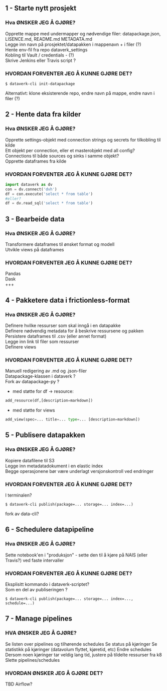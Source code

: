 ## 1 - Starte nytt prosjekt
### Hva ØNSKER JEG Å GJØRE?  
Opprette mappe med undermapper og nødvendige filer: datapackage.json, LISENCE.md, README.md METADATA.md  
Legge inn navn på prosjektet/datapakken i mappenavn + i filer (?)  
Hente env-fil fra repo dataverk_settings   
Kobling til Vault / credentials - (?)  
Skrive Jenkins eller Travis script ?
    
### HVORDAN FORVENTER JEG Å KUNNE GJØRE DET?
```console
$ dataverk-cli init-datapackage
``` 
Alternativt: klone eksisterende repo, endre navn på mappe, endre navn i filer (?)  
  
## 2 - Hente data fra kilder  
### Hva ØNSKER JEG Å GJØRE?  
Opprette settings-objekt med connection strings og secrets for tilkobling til kilde  
Ett objekt per connection, eller et masterobjekt med all config?  
Connections til både sources og sinks i samme objekt?  
Opprette dataframes fra kilde  
  
### HVORDAN FORVENTER JEG Å KUNNE GJØRE DET?
```python
import dataverk as dv  
con = dv.connect('dvh')  
df = con.execute('select * from table')
#eller?
df = dv.read_sql('select * from table')
```
  
## 3 - Bearbeide data  
### Hva ØNSKER JEG Å GJØRE?  
Transformere dataframes til ønsket format og modell  
Utvikle views på dataframes  
  
### HVORDAN FORVENTER JEG Å KUNNE GJØRE DET?  
Pandas  
Dask  
+++  
  
## 4 - Pakketere data i frictionless-format  
### Hva ØNSKER JEG Å GJØRE?  
Definere hvilke ressurser som skal inngå i en datapakke  
Definere nødvendig metadata for å beskrive ressursene og pakken  
Persistere dataframes til .csv (eller annet format)  
Legge inn link til filer som ressurser  
Definere views  
  
### HVORDAN FORVENTER JEG Å KUNNE GJØRE DET?  
Manuell redigering av .md og .json-filer  
Datapackage-klassen i dataverk ?  
Fork av datapackage-py ?  
- med støtte for df -> resource: 
```python
add_resource(df,[description=markdown])
```
- med støtte for views
```python
add_view(spec=... title=... type=... [description=markdown]) 
```

## 5 - Publisere datapakken  
### Hva ØNSKER JEG Å GJØRE?  
Kopiere datafilene til S3  
Legge inn metadatadokument i en elastic index  
Begge operasjonene bør være underlagt versjonskontroll ved endringer  
### HVORDAN FORVENTER JEG Å KUNNE GJØRE DET? 
I terminalen?  
```console
$ dataverk-cli publish(package=... storage=... index=...)
```
fork av data-cli?  
  
## 6 - Schedulere datapipeline  
### Hva ØNSKER JEG Å GJØRE?  
Sette notebook'en i "produksjon" - sette den til å kjøre på NAIS (eller Travis?) ved faste intervaller  
### HVORDAN FORVENTER JEG Å KUNNE GJØRE DET?  
Eksplisitt kommando i dataverk-scriptet?  
Som en del av publiseringen ?
```console
$ dataverk-cli publish(package=... storage=... index=..., schedule=...)
```

## 7 - Manage pipelines
### HVA ØNSKER JEG Å GJØRE?
Se listen over pipelines og tilhørende schedules
Se status på kjøringer
Se statistikk på kjøringer (datavolum flyttet, kjøretid, etc)
Endre schedules
Dersom noen kjøringer tar veldig lang tid, justere på tildelte ressurser fra k8
Slette pipelines/schedules
### HVORDAN ØNSKER JEG Å GJØRE DET?
TBD
Airflow?
